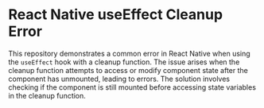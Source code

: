 # React Native useEffect Cleanup Error

This repository demonstrates a common error in React Native when using the `useEffect` hook with a cleanup function. The issue arises when the cleanup function attempts to access or modify component state after the component has unmounted, leading to errors. The solution involves checking if the component is still mounted before accessing state variables in the cleanup function.